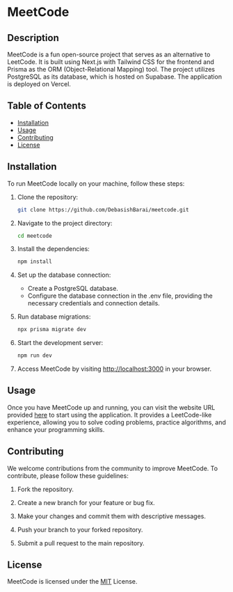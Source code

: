 # MeetCode

## Description

MeetCode is a fun open-source project that serves as an alternative to LeetCode. It is built using Next.js with Tailwind CSS for the frontend and Prisma as the ORM (Object-Relational Mapping) tool. The project utilizes PostgreSQL as its database, which is hosted on Supabase. The application is deployed on Vercel.

## Table of Contents

- [Installation](#installation)
- [Usage](#usage)
- [Contributing](#contributing)
- [License](#license)

## Installation

To run MeetCode locally on your machine, follow these steps:

1. Clone the repository:

    ```bash
    git clone https://github.com/DebasishBarai/meetcode.git
    ```

2. Navigate to the project directory:

    ```bash
    cd meetcode
    ```
3.  Install the dependencies:

    ```bash
    npm install
    ```

4.  Set up the database connection:

    - Create a PostgreSQL database.
    - Configure the database connection in the .env file, providing the necessary credentials and connection details.

5.  Run database migrations:

    ```bash
    npx prisma migrate dev
    ```
6.  Start the development server:

    ```bash
    npm run dev
    ```

7.  Access MeetCode by visiting [http://localhost:3000](http://localhost:3000) in your browser.

## Usage

Once you have MeetCode up and running, you can visit the website URL provided [here](https://meetcode.vercel.app/) to start using the application. It provides a LeetCode-like experience, allowing you to solve coding problems, practice algorithms, and enhance your programming skills.

## Contributing

We welcome contributions from the community to improve MeetCode. To contribute, please follow these guidelines:

1.  Fork the repository.

2.  Create a new branch for your feature or bug fix.

3.  Make your changes and commit them with descriptive messages.

4.  Push your branch to your forked repository.

5.  Submit a pull request to the main repository.

## License

MeetCode is licensed under the [MIT](https://choosealicense.com/licenses/mit/) License.